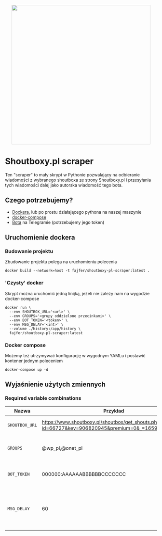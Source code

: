 <div align="center">
<img width="460" src="https://raw.githubusercontent.com/fajfer/shoutboxy-pl-scraper/main/assets/logo.jpg">
</div>

# Shoutboxy.pl scraper #

Ten "scraper" to mały skrypt w Pythonie pozwalający na odbieranie wiadomości z wybranego shoutboxa ze strony Shoutboxy.pl i przesyłania tych wiadomości dalej jako autorska wiadomość tego bota.  

## Czego potrzebujemy? ##

- [Dockera](https://docs.docker.com/get-docker/), lub po prostu działającego pythona na naszej maszynie
- [docker-compose](https://docs.docker.com/compose/install/)
- [Bota](https://docs.microsoft.com/en-us/azure/bot-service/bot-service-channel-connect-telegram?view=azure-bot-service-4.0) na Telegramie (potrzebujemy jego token)

## Uruchomienie dockera ##

### Budowanie projektu  ###

Zbudowanie projektu polega na uruchomieniu polecenia
```console
docker build --network=host -t fajfer/shoutboxy-pl-scraper:latest .
```

### 'Czysty' docker ###

Skrypt można uruchomić jedną linijką, jeżeli nie zależy nam na wygodzie docker-compose

```console
docker run \
  --env SHOUTBOX_URL='<url>' \
  --env GROUPS='<grupy oddzielone przecinkami>' \
  --env BOT_TOKEN='<token>' \
  --env MSG_DELAY='<int>' \
  --volume ./history:/app/history \
  fajfer/shoutboxy-pl-scraper:latest
```

### Docker compose ###

Możemy też utrzymywać konfigurację w wygodnym YAMLu i postawić kontener jednym poleceniem

```console
docker-compose up -d
```

## Wyjaśnienie użytych zmiennych ##

### Required variable combinations ###

| Nazwa          | Przykład  |  Zastosowanie |
|----------------|-----------|----------|
| `SHOUTBOX_URL` | https://www.shoutboxy.pl/shoutbox/get_shouts.php?id=66727&key=906820945&premium=0&_=1659272531592 | Adres URL wybranego shoutboxa |
| `GROUPS`       | @wp_pl,@onet_pl            | ID grup na telegramie oddzielonych przecinkami |
| `BOT_TOKEN`    | 000000:AAAAAABBBBBBCCCCCCC | Token, jaki otrzymaliśmy od BotFathera na Telegramie |
| `MSG_DELAY`    | 60                         | Zmianna odpowiadająca liczbie sekund zanim zostanie odpytany endpoint `SHOUTBOX_URL` |
